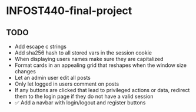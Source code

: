 # INFOST440-final-project

## TODO

- Add escape c strings
- Add sha256 hash to all stored vars in the session cookie
- When displaying users names make sure they are capitalized
- Format cards in an appealing grid that reshapes when the window size changes
- Let an admin user edit all posts
- Only let logged in users comment on posts
- If any buttons are clicked that lead to privileged actions or data, redirect them to the login page if they do not have a valid session
- ✅ Add a navbar with login/logout and register buttons